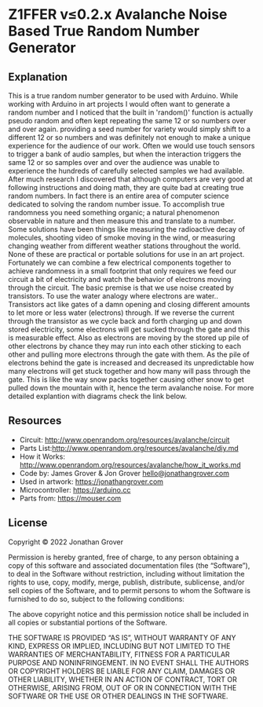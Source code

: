 # Z1FFER v≤0.2.x Avalanche Noise Based True Random Number Generator

## Explanation

This is a true random number generator to be used with Arduino. While working with Arduino in art projects I would often want to generate a random number and I noticed that the built in 'random()' function is actually pseudo random and often kept repeating the same 12 or so numbers over and over again. providing a seed number for variety would simply shift to a different 12 or so numbers and was definitely not enough to make a unique experience for the audience of our work. Often we would use touch sensors to trigger a bank of audio samples, but when the interaction triggers the same 12 or so samples over and over the audience was unable to experience the hundreds of carefully selected samples we had available. After much research I discovered that although computers are very good at following instructions and doing math, they are quite bad at creating true random numbers. In fact there is an entire area of computer science dedicated to solving the random number issue. To accomplish true randomness you need something organic; a natural phenomenon observable in nature and then measure this and translate to a number. Some solutions have been things like measuring the radioactive decay of molecules, shooting video of smoke moving in the wind, or measuring changing weather from different weather stations throughout the world. None of these are practical or portable solutions for use in an art project. Fortunately we can combine a few electrical components together to achieve randomness in a small footprint that only requires we feed our circuit a bit of electricity and watch the behavior of electrons moving through the circuit. The basic premise is that we use noise created by transistors. To use the water analogy where electrons are water.. Transistors act like gates of a damn opening and closing different amounts to let more or less water (electrons) through. If we reverse the current through the transistor as we cycle back and forth charging up and down stored electricity, some electrons will get sucked through the gate and this is measurable effect. Also as electrons are moving by the stored up pile of other electrons by chance they may run into each other sticking to each other and pulling more electrons through the gate with them. As the pile of electrons behind the gate is increased and decreased its unpredictable how many electrons will get stuck together and how many will pass through the gate. This is like the way snow packs together causing other snow to get pulled down the mountain with it, hence the term avalanche noise. For more detailed explantion with diagrams check the link below.

## Resources

- Circuit: http://www.openrandom.org/resources/avalanche/circuit
- Parts List:http://www.openrandom.org/resources/avalanche/diy.md
- How it Works: http://www.openrandom.org/resources/avalanche/how_it_works.md
- Code by: James Grover & Jon Grover <hello@jonathangrover.com>
- Used in artwork: https://jonathangrover.com
- Microcontroller: https://arduino.cc
- Parts from: https://mouser.com

## License

Copyright © 2022 Jonathan Grover

Permission is hereby granted, free of charge, to any person obtaining a copy of this software and associated documentation files (the “Software”), to deal in the Software without restriction, including without limitation the rights to use, copy, modify, merge, publish, distribute, sublicense, and/or sell copies of the Software, and to permit persons to whom the Software is furnished to do so, subject to the following conditions:

The above copyright notice and this permission notice shall be included in all copies or substantial portions of the Software.

THE SOFTWARE IS PROVIDED “AS IS”, WITHOUT WARRANTY OF ANY KIND, EXPRESS OR IMPLIED, INCLUDING BUT NOT LIMITED TO THE WARRANTIES OF MERCHANTABILITY, FITNESS FOR A PARTICULAR PURPOSE AND NONINFRINGEMENT. IN NO EVENT SHALL THE AUTHORS OR COPYRIGHT HOLDERS BE LIABLE FOR ANY CLAIM, DAMAGES OR OTHER LIABILITY, WHETHER IN AN ACTION OF CONTRACT, TORT OR OTHERWISE, ARISING FROM, OUT OF OR IN CONNECTION WITH THE SOFTWARE OR THE USE OR OTHER DEALINGS IN THE SOFTWARE.